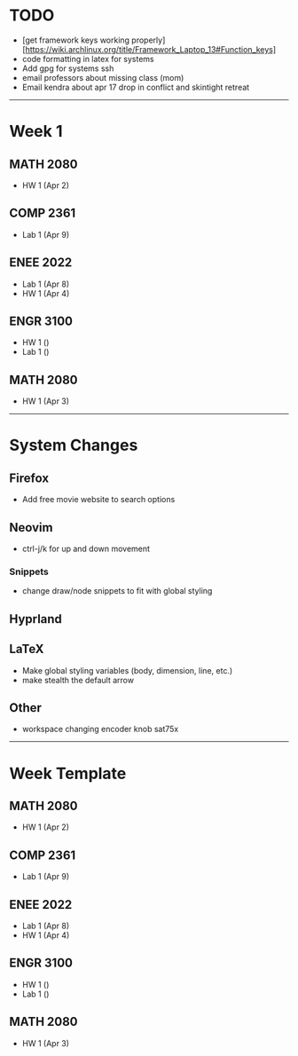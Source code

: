 # TODO
  - [get framework keys working properly][https://wiki.archlinux.org/title/Framework_Laptop_13#Function_keys]
  - code formatting in latex for systems
  - Add gpg for systems ssh
  - email professors about missing class (mom)
  - Email kendra about apr 17 drop in conflict and skintight retreat

***

# Week 1
## MATH 2080
  - HW 1 (Apr 2)
## COMP 2361
  - Lab 1 (Apr 9)
## ENEE 2022
  - Lab 1 (Apr 8)
  - HW 1 (Apr 4)
## ENGR 3100
  - HW 1 ()
  - Lab 1 ()
## MATH 2080
  - HW 1 (Apr 3)

---

# System Changes
## Firefox
  - Add free movie website to search options
## Neovim
  - ctrl-j/k for up and down movement
### Snippets
  - change draw/node snippets to fit with global styling
## Hyprland
## LaTeX
  - Make global styling variables (body, dimension, line, etc.)
  - make stealth the default arrow
## Other
  - workspace changing encoder knob sat75x

***

# Week Template
## MATH 2080
  - HW 1 (Apr 2)
## COMP 2361
  - Lab 1 (Apr 9)
## ENEE 2022
  - Lab 1 (Apr 8)
  - HW 1 (Apr 4)
## ENGR 3100
  - HW 1 ()
  - Lab 1 ()
## MATH 2080
  - HW 1 (Apr 3)
